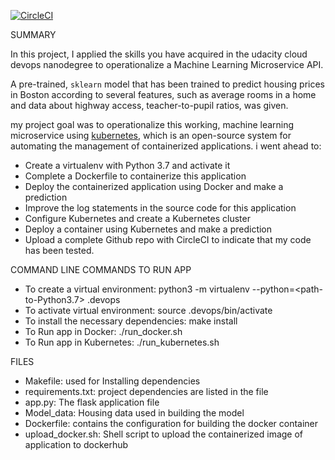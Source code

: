 [![CircleCI](https://dl.circleci.com/status-badge/img/gh/ifeanyieze13/kubernetes-and-docker-project/tree/main.svg?style=svg)](https://dl.circleci.com/status-badge/redirect/gh/ifeanyieze13/kubernetes-and-docker-project/tree/main)

SUMMARY

In this project, I applied the skills you have acquired in the udacity cloud devops nanodegree to operationalize a Machine Learning Microservice API. 

A pre-trained, `sklearn` model that has been trained to predict housing prices in Boston according to several features, such as average rooms in a home and data about highway access, teacher-to-pupil ratios, was given.

my project goal was to operationalize this working, machine learning microservice using [kubernetes](https://kubernetes.io/), which is an open-source system for automating the management of containerized applications. i went ahead to:
* Create a virtualenv with Python 3.7 and activate it
* Complete a Dockerfile to containerize this application
* Deploy the containerized application using Docker and make a prediction
* Improve the log statements in the source code for this application
* Configure Kubernetes and create a Kubernetes cluster
* Deploy a container using Kubernetes and make a prediction
* Upload a complete Github repo with CircleCI to indicate that my code has been tested.



COMMAND LINE COMMANDS TO RUN APP

* To create a virtual environment: python3 -m virtualenv --python=<path-to-Python3.7> .devops
* To activate virtual environment: source .devops/bin/activate
* To install the necessary dependencies: make install
* To Run app in Docker:  ./run_docker.sh
* To Run app in Kubernetes:  ./run_kubernetes.sh


FILES

* Makefile: used for Installing dependencies
* requirements.txt: project dependencies are listed in the file
* app.py: The flask application file
* Model_data: Housing data used in building the model
* Dockerfile: contains the configuration for building the docker container
* upload_docker.sh: Shell script to upload the containerized image of application to dockerhub
